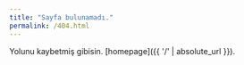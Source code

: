 ```yaml
---
title: "Sayfa bulunamadı."
permalink: /404.html
---
```


Yolunu kaybetmiş gibisin. [homepage]({{ '/' | absolute_url }}). 

